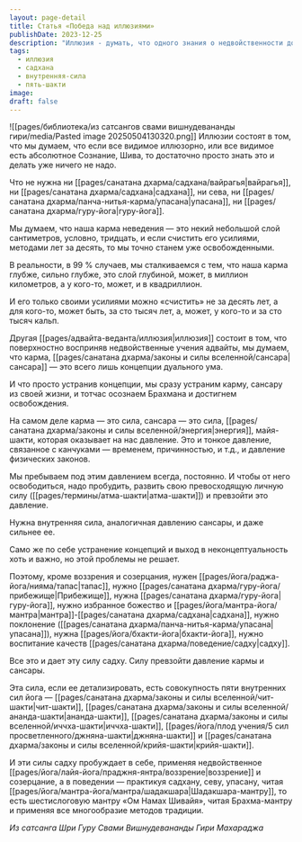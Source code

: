 ```yaml
---
layout: page-detail
title: Статья «Победа над иллюзиями»
publishDate: 2023-12-25
description: "Иллюзия - думать, что одного знания о недвойственности достаточно для освобождения: карма и сансара - это мощные силы, которые нельзя устранить только воззрением. Для преодоления их давления необходимы вайрагья, садхана, сева, упасана, гуру-йога и развитие пяти внутренних сил йога. Только так пробуждается сила, способная превзойти карму и сансару."
tags:
  - иллюзия
  - садхана
  - внутренняя-сила
  - пять-шакти
image: 
draft: false
---
```

![[pages/библиотека/из сатсангов свами вишнудевананды гири/media/Pasted image 20250504130320.png]]
 Иллюзии состоят в том, что мы думаем, что если все видимое иллюзорно, или все видимое есть абсолютное Сознание, Шива, то достаточно просто знать это и делать уже ничего не надо.

 Что не нужна ни [[pages/санатана дхарма/садхана/вайрагья|вайрагья]], ни [[pages/санатана дхарма/садхана|садхана]], ни сева, ни [[pages/санатана дхарма/панча-нитья-карма/упасана|упасана]], ни [[pages/санатана дхарма/гуру-йога|гуру-йога]].

 Мы думаем, что наша карма неведения — это некий небольшой слой сантиметров, условно, тридцать, и если счистить его усилиями, методами лет за десять, то мы точно станем уже освобожденными.

 В реальности, в 99 % случаев, мы сталкиваемся с тем, что наша карма глубже, сильно глубже, это слой глубиной, может, в миллион километров, а у кого-то, может, и в квадриллион.

 И его только своими усилиями можно «счистить» не за десять лет, а для кого-то, может быть, за сто тысяч лет, а, может, у кого-то и за сто тысяч кальп.

 Другая [[pages/адвайта-веданта/иллюзия|иллюзия]] состоит в том, что поверхностно восприняв недвойственные учения адвайты, мы думаем, что карма, [[pages/санатана дхарма/законы и силы вселенной/сансара|сансара]] — это всего лишь концепции дуального ума.

 И что просто устранив концепции, мы сразу устраним карму, сансару из своей жизни, и тотчас осознаем Брахмана и достигнем освобождения.

 На самом деле карма — это сила, сансара — это сила, [[pages/санатана дхарма/законы и силы вселенной/энергия|энергия]], майя-шакти, которая оказывает на нас давление. Это и тонкое давление, связанное с канчуками — временем, причинностью, и т.д., и давление физических законов.

 Мы пребываем под этим давлением всегда, постоянно. И чтобы от него освободиться, надо пробудить, развить свою превосходящую личную силу ([[pages/термины/атма-шакти|атма-шакти]]) и превзойти это давление.

 Нужна внутренняя сила, аналогичная давлению сансары, и даже сильнее ее.

 Само же по себе устранение концепций и выход в неконцептуальность хоть и важно, но этой проблемы не решает.

 Поэтому, кроме воззрения и созерцания, нужен [[pages/йога/раджа-йога/нияма/тапас|тапас]], нужно [[pages/санатана дхарма/гуру-йога/прибежище|Прибежище]], нужна [[pages/санатана дхарма/гуру-йога|гуру-йога]], нужно избранное божество и [[pages/йога/мантра-йога/мантра|мантра]]-[[pages/санатана дхарма/садхана|садхана]], нужно поклонение ([[pages/санатана дхарма/панча-нитья-карма/упасана|упасана]]), нужна [[pages/йога/бхакти-йога|бхакти-йога]], нужно воспитание качеств [[pages/санатана дхарма/поведение/садху|садху]].

 Все это и дает эту силу садху. Силу превзойти давление кармы и сансары.

 Эта сила, если ее детализировать, есть совокупность пяти внутренних сил йога — [[pages/санатана дхарма/законы и силы вселенной/чит-шакти|чит-шакти]], [[pages/санатана дхарма/законы и силы вселенной/ананда-шакти|ананда-шакти]], [[pages/санатана дхарма/законы и силы вселенной/иччха-шакти|иччха-шакти]], [[pages/йога/плод учения/5 сил просветленного/джняна-шакти|джняна-шакти]] и [[pages/санатана дхарма/законы и силы вселенной/крийя-шакти|крийя-шакти]].

 И эти силы садху пробуждает в себе, применяя недвойственное [[pages/йога/лайя-йога/праджня-янтра/воззрение|воззрение]] и созерцание, а в поведении — практикуя садхану, севу, упасану, читая [[pages/йога/мантра-йога/мантра/шадакшара|Шадакшара-мантру]], то есть шестислоговую мантру «Ом Намах Шивайя», читая Брахма-мантру и применяя все многообразие методов традиции.

*Из сатсанга Шри Гуру Свами Вишнудевананды Гири Махараджа*